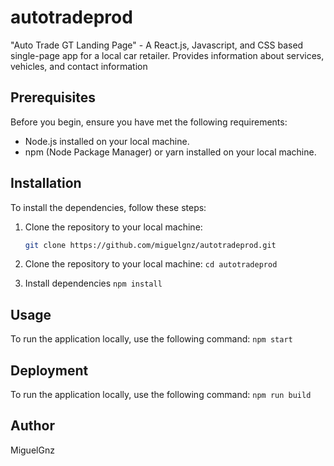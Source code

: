 # autotradeprod
"Auto Trade GT Landing Page" - A React.js, Javascript, and CSS based single-page app for a local car retailer. Provides information about services, vehicles, and contact information

## Prerequisites

Before you begin, ensure you have met the following requirements:

- Node.js installed on your local machine.
- npm (Node Package Manager) or yarn installed on your local machine.

## Installation

To install the dependencies, follow these steps:

1. Clone the repository to your local machine:
   ```bash
   git clone https://github.com/miguelgnz/autotradeprod.git
2. Clone the repository to your local machine:
   ``cd autotradeprod``
   
3. Install dependencies
   ``npm install``

## Usage

 To run the application locally, use the following command:
   ``npm start``
   
## Deployment

 To run the application locally, use the following command:
   ``npm run build``

## Author

MiguelGnz




  
